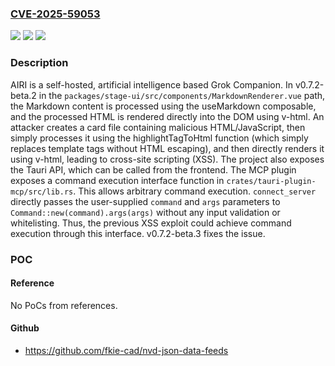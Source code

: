 ### [CVE-2025-59053](https://cve.mitre.org/cgi-bin/cvename.cgi?name=CVE-2025-59053)
![](https://img.shields.io/static/v1?label=Product&message=airi&color=blue)
![](https://img.shields.io/static/v1?label=Version&message=%3D%200.7.2-beta.2%20&color=brightgreen)
![](https://img.shields.io/static/v1?label=Vulnerability&message=CWE-94%3A%20Improper%20Control%20of%20Generation%20of%20Code%20('Code%20Injection')&color=brightgreen)

### Description

AIRI is a self-hosted, artificial intelligence based Grok Companion. In v0.7.2-beta.2 in the `packages/stage-ui/src/components/MarkdownRenderer.vue` path, the Markdown content is processed using the useMarkdown composable, and the processed HTML is rendered directly into the DOM using v-html. An attacker creates a card file containing malicious HTML/JavaScript, then simply processes it using the highlightTagToHtml function (which simply replaces template tags without HTML escaping), and then directly renders it using v-html, leading to cross-site scripting (XSS). The project also exposes the Tauri API, which can be called from the frontend. The MCP plugin exposes a command execution interface function in `crates/tauri-plugin-mcp/src/lib.rs`. This allows arbitrary command execution. `connect_server` directly passes the user-supplied `command` and `args` parameters to `Command::new(command).args(args)` without any input validation or whitelisting. Thus, the previous XSS exploit could achieve command execution through this interface. v0.7.2-beta.3 fixes the issue.

### POC

#### Reference
No PoCs from references.

#### Github
- https://github.com/fkie-cad/nvd-json-data-feeds

